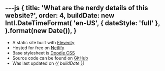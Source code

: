 ---js
{
title: 'What are the nerdy details of this website?',
order: 4,
buildDate: new Intl.DateTimeFormat(
'en-US',
{ dateStyle: 'full' },
).format(new Date()),
}
---
- A static site built with [Eleventy](https://www.11ty.dev)
- Hosted for free on [Netlify](https://netlify.com)
- Base stylesheet is [Doodle CSS](https://github.com/chr15m/DoodleCSS)
- Source code can be found on [GitHub](https://github.com/Maxzilla60/do-a-doodle-history)
- Was last updated on _{{ buildDate }}_
